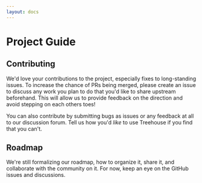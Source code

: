 ```yaml
---
layout: docs
---
```

# Project Guide

## Contributing

We'd love your contributions to the project, especially fixes to long-standing issues. To increase the chance of PRs being merged, please create
an issue to discuss any work you plan to do that you'd like to share upstream beforehand. This will allow us to provide feedback on the direction and avoid
stepping on each others toes!

You can also contribute by submitting bugs as issues or any feedback at all to our discussion forum. Tell us how you'd *like* to use Treehouse if you find
that you can't. 

## Roadmap

We're still formalizing our roadmap, how to organize it, share it, and collaborate with the community on it. For now, keep an eye on the
GitHub issues and discussions.